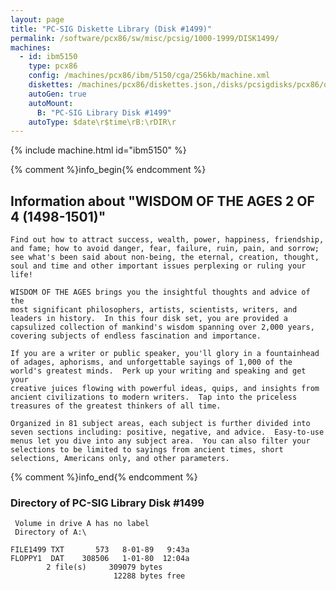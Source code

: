 ```yaml
---
layout: page
title: "PC-SIG Diskette Library (Disk #1499)"
permalink: /software/pcx86/sw/misc/pcsig/1000-1999/DISK1499/
machines:
  - id: ibm5150
    type: pcx86
    config: /machines/pcx86/ibm/5150/cga/256kb/machine.xml
    diskettes: /machines/pcx86/diskettes.json,/disks/pcsigdisks/pcx86/diskettes.json
    autoGen: true
    autoMount:
      B: "PC-SIG Library Disk #1499"
    autoType: $date\r$time\rB:\rDIR\r
---
```


{% include machine.html id="ibm5150" %}

{% comment %}info_begin{% endcomment %}

## Information about "WISDOM OF THE AGES 2 OF 4 (1498-1501)"

    Find out how to attract success, wealth, power, happiness, friendship,
    and fame; how to avoid danger, fear, failure, ruin, pain, and sorrow;
    see what's been said about non-being, the eternal, creation, thought,
    soul and time and other important issues perplexing or ruling your
    life!
    
    WISDOM OF THE AGES brings you the insightful thoughts and advice of the
    most significant philosophers, artists, scientists, writers, and
    leaders in history.  In this four disk set, you are provided a
    capsulized collection of mankind's wisdom spanning over 2,000 years,
    covering subjects of endless fascination and importance.
    
    If you are a writer or public speaker, you'll glory in a fountainhead
    of adages, aphorisms, and unforgettable sayings of 1,000 of the
    world's greatest minds.  Perk up your writing and speaking and get your
    creative juices flowing with powerful ideas, quips, and insights from
    ancient civilizations to modern writers.  Tap into the priceless
    treasures of the greatest thinkers of all time.
    
    Organized in 81 subject areas, each subject is further divided into
    seven sections including: positive, negative, and advice.  Easy-to-use
    menus let you dive into any subject area.  You can also filter your
    selections to be limited to sayings from ancient times, short
    selections, Americans only, and other parameters.
{% comment %}info_end{% endcomment %}


### Directory of PC-SIG Library Disk #1499

     Volume in drive A has no label
     Directory of A:\

    FILE1499 TXT       573   8-01-89   9:43a
    FLOPPY1  DAT    308506   1-01-80  12:04a
            2 file(s)     309079 bytes
                           12288 bytes free
